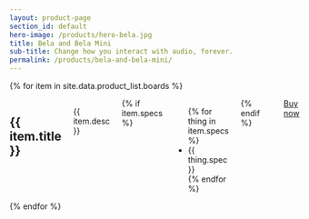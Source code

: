 ```yaml
---
layout: product-page
section_id: default
hero-image: /products/hero-bela.jpg
title: Bela and Bela Mini
sub-title: Change how you interact with audio, forever.
permalink: /products/bela-and-bela-mini/
---
```


{% for item in site.data.product_list.boards %}
<div class='row product-item'>
    <div class='medium-4 columns'>
        <img class="fadeinleft" alt="" src="{{ site.baseurl }}/images/products/{{ item.image }}" target='_blank'/>
    </div>
    <div class='medium-8 columns'>
        <h2 class="product-title">{{ item.title }}</h2>
        <p>{{ item.desc }}</p>
        {% if item.specs %}
        <ul class='shortcode-list'>
            {% for thing in item.specs %}
            <li>
                <i class='fa fa-check'></i>
                {{ thing.spec }}
            </li>
            {% endfor %}
        </ul>
        {% endif %}
        <div class='spacing'></div>
        <a class='button large' href='{{ item.url }}'  target='_blank'>Buy now <i class='fas fa-arrow-right'></i></a>
        <div class='two spacing'></div>
    </div>
</div>
{% endfor %}
<div class="two spacing"></div>
